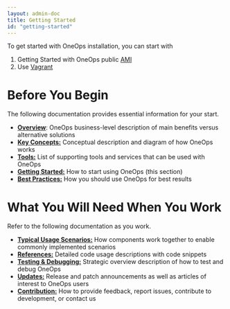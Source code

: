 ```yaml
---
layout: admin-doc
title: Getting Started
id: "getting-started"
---
```


To get started with OneOps installation, you can start with

1. Getting Started with OneOps public [AMI](#geting-started-with-oneops-public-ami)
2. Use [Vagrant](#installing-vagrant-image)


# Before You Begin

The following documentation provides essential information for your start.

* **<a href="/admin/overview/">Overview</a>**: OneOps business-level description of main benefits versus alternative 
solutions
* **<a href="/admin/key-concepts/">Key Concepts:</a>** Conceptual description and diagram of how OneOps works
* **<a href="/admin/tools/">Tools:</a>** List of supporting tools and services that can be used with OneOps
* **<a href="/admin/getting-started/">Getting Started:</a>** How to start using OneOps (this section)
* **<a href="/user/best-practices/">Best Practices:</a>** How you should use OneOps for best results

# What You Will Need When You Work

Refer to the following documentation as you work.

* **<a href="/user/typical-scenarios/">Typical Usage Scenarios:</a>** How components work together to enable commonly implemented scenarios
* **<a href="/admin/references/">References:</a>** Detailed code usage descriptions with code snippets
* **<a href="/admin/testing/">Testing & Debugging:</a>** Strategic overview description of how to test and debug OneOps
* **<a href="/admin/updates/">Updates:</a>** Release and patch announcements as well as articles of interest to OneOps users
* **<a href="/admin/contribution/">Contribution:</a>** How to provide feedback, report issues, contribute to development, or contact us
